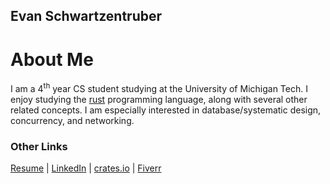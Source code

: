 ## Evan Schwartzentruber

# About Me
I am a $4^{\text{th}}$ year CS student studying at the University of Michigan Tech. I enjoy studying the [rust](https://www.rust-lang.org/) programming language, along with several other related concepts. I am especially interested in database/systematic design, concurrency, and networking.

### Other Links
  [Resume](https://resume.rustychads.com/)
| [LinkedIn](https://www.linkedin.com/in/eschwart/)
| [crates.io](https://crates.io/users/splurf)
| [Fiverr](https://www.fiverr.com/salvinster)
